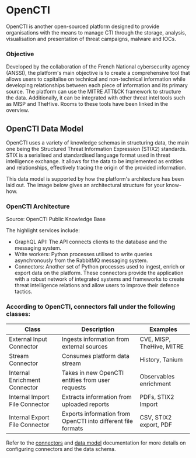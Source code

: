 # OpenCTI
OpenCTI is another open-sourced platform designed to provide organisations with the means to manage CTI through the storage, analysis, visualisation and presentation of threat campaigns, malware and IOCs.

### Objective
Developed by the collaboration of the French National cybersecurity agency (ANSSI), the platform's main objective is to create a comprehensive tool that allows users to capitalise on technical and non-technical information while developing relationships between each piece of information and its primary source. 
The platform can use the MITRE ATT&CK framework to structure the data. Additionally, it can be integrated with other threat intel tools such as MISP and TheHive. 
Rooms to these tools have been linked in the overview.

## OpenCTI Data Model
OpenCTI uses a variety of knowledge schemas in structuring data, the main one being the Structured Threat Information Expression (STIX2) standards. STIX is a serialised and standardised language format used in threat intelligence exchange. It allows for the data to be implemented as entities and relationships, effectively tracing the origin of the provided information.

This data model is supported by how the platform's architecture has been laid out. The image below gives an architectural structure for your know-how.

### OpenCTI Architecture

Source: OpenCTI Public Knowledge Base

The highlight services include:

- GraphQL API: The API connects clients to the database and the messaging system.
- Write workers: Python processes utilised to write queries asynchronously from the RabbitMQ messaging system.
- Connectors: Another set of Python processes used to ingest, enrich or export data on the platform. These connectors provide the application with a robust network of integrated systems and frameworks to create threat intelligence relations and allow users to improve their defence tactics.

### According to OpenCTI, connectors fall under the following classes:

| Class |	Description| Examples |
|-------|------------|----------|
| External Input Connector |	Ingests information from external sources |	CVE, MISP, TheHive, MITRE |
| Stream Connector |	Consumes platform data stream	| History, Tanium |
| Internal Enrichment Connector |	Takes in new OpenCTI entities from user requests |	Observables enrichment |
| Internal Import File Connector |	Extracts information from uploaded reports |	PDFs, STIX2 Import |
| Internal Export File Connector |	Exports information from OpenCTI into different file formats |	CSV, STIX2 export, PDF |

Refer to the [connectors](https://docs.opencti.io/latest/deployment/connectors/) and [data model](https://docs.opencti.io/latest/deployment/overview/) documentation for more details on configuring connectors and the data schema.

 

